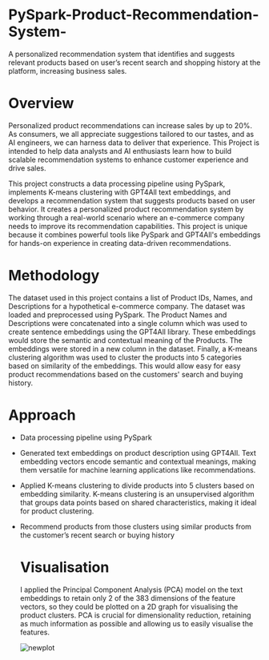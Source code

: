 # PySpark-Product-Recommendation-System-
A personalized recommendation system that identifies and suggests relevant products based on user’s recent search and shopping history at the platform, increasing business sales.

# Overview
Personalized product recommendations can increase sales by up to 20%. As consumers, we all appreciate suggestions tailored to our tastes, and as AI engineers, we can harness data to deliver that experience. This Project is intended to help data analysts and AI enthusiasts learn how to build scalable recommendation systems to enhance customer experience and drive sales.

This project constructs a data processing pipeline using PySpark, implements K-means clustering with GPT4All text embeddings, and develops a recommendation system that suggests products based on user behavior. It creates a personalized product recommendation system by working through a real-world scenario where an e-commerce company needs to improve its recommendation capabilities. This project is unique because it combines powerful tools like PySpark and GPT4All's embeddings for hands-on experience in creating data-driven recommendations. 

# Methodology

The dataset used in this project contains a list of Product IDs, Names, and Descriptions for a hypothetical e-commerce company. The dataset was loaded and preprocessed using PySpark. The Product Names and Descriptions were concatenated into a single column which was used to create sentence embeddings using the GPT4All library. These embeddings would store the semantic and contextual meaning of the Products. The embeddings were stored in a new column in the dataset. Finally, a K-means clustering algorithm was used to cluster the products into 5 categories based on similarity of the embeddings. This would allow easy for easy product recommendations based on the customers' search and buying history.

# Approach

- Data processing pipeline using PySpark
- Generated text embeddings on product description using GPT4All. Text embedding vectors encode semantic and contextual meanings, making them
versatile for machine learning applications like recommendations.
- Applied K-means clustering to divide products into 5 clusters based on embedding similarity. K-means clustering is an unsupervised algorithm that groups data points based
on shared characteristics, making it ideal for product clustering.
- Recommend products from those clusters using similar products from the customer’s recent search or buying history

  # Visualisation

  I applied the Principal Component Analysis (PCA) model on the text embeddings to retain only 2 of the 383 dimensions of the feature vectors, so they could be plotted on a 2D graph for visualising the product clusters. PCA is crucial for dimensionality reduction, retaining as much information as possible and allowing us to easily visualise the features.

  ![newplot](https://github.com/user-attachments/assets/ac2c8f23-bd79-4725-88be-2e4c3f431de1)
